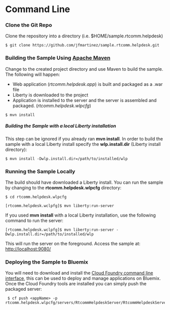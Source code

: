 # Command Line
### Clone the Git Repo
Clone the repository into a directory (i.e. $HOME/sample.rtcomm.helpdesk)

```
$ git clone https://github.com/jfmartinez/sample.rtcomm.helpdesk.git
```

### Building the Sample Using [Apache Maven](https://maven.apache.org/)
Change to the created project directory and use Maven to build the sample. The following will happen:
- Web application (_rtcomm.helpdesk.app_) is built and packaged as a .war file
- Liberty is downloaded to the project
- Application is installed to the server and the server is assembled and packaged. (_rtcomm.helpdesk.wlpcfg_)

```
$ mvn install
```

##### Building the Sample with a local Liberty installation
This step can be ignored if you already ran __mvn install__. In order to build the sample with a local Liberty install specify the **wlp.install.dir** (Liberty install directory):

```
$ mvn install -Dwlp.install.dir=/path/to/installed/wlp
```

### Running the Sample Locally
The build should have downloaded a Liberty install. You can run the sample by changing to the __rtcomm.helpdesk.wlpcfg__ directory:

```
$ cd rtcomm.helpdesk.wlpcfg
```

```
[rtcomm.helpdesk.wclpfg]$ mvn liberty:run-server
```
If you used **mvn install** with a local Liberty installation, use the following command to run the server:

```
[rtcomm.helpdesk.wclpfg]$ mvn liberty:run-server -Dwlp.install.dir=/path/to/installed/wlp
```

 This will run the server on the foreground. Access the sample at: [http://localhost:9080/](http://localhost:9080/)

### Deploying the Sample to Bluemix
You will need to download and install the [Cloud Foundry command line interface](https://www.ng.bluemix.net/docs/starters/install_cli.html), this can be used to deploy and manage applications on Bluemix. Once the Cloud Foundry tools are installed you can simply push the packaged server:

```
 $ cf push <appName> -p rtcomm.helpdesk.wlpcfg/servers/RtcommHelpdeskServer/RtcommHelpdeskServer.zip
```
